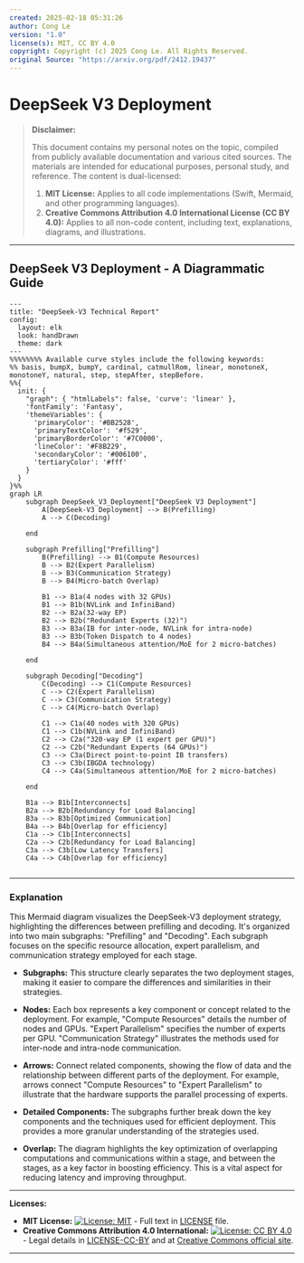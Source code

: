 ```yaml
---
created: 2025-02-18 05:31:26
author: Cong Le
version: "1.0"
license(s): MIT, CC BY 4.0
copyright: Copyright (c) 2025 Cong Le. All Rights Reserved.
original Source: "https://arxiv.org/pdf/2412.19437"
---
```



# DeepSeek V3 Deployment
> **Disclaimer:**
>
> This document contains my personal notes on the topic,
> compiled from publicly available documentation and various cited sources.
> The materials are intended for educational purposes, personal study, and reference.
> The content is dual-licensed:
> 1. **MIT License:** Applies to all code implementations (Swift, Mermaid, and other programming languages).
> 2. **Creative Commons Attribution 4.0 International License (CC BY 4.0):** Applies to all non-code content, including text, explanations, diagrams, and illustrations.
---


## DeepSeek V3 Deployment - A Diagrammatic Guide



```mermaid
---
title: "DeepSeek-V3 Technical Report"
config:
  layout: elk
  look: handDrawn
  theme: dark
---
%%%%%%%% Available curve styles include the following keywords:
%% basis, bumpX, bumpY, cardinal, catmullRom, linear, monotoneX, monotoneY, natural, step, stepAfter, stepBefore.
%%{
  init: {
    "graph": { "htmlLabels": false, 'curve': 'linear' },
    'fontFamily': 'Fantasy',
    'themeVariables': {
      'primaryColor': '#BB2528',
      'primaryTextColor': '#f529',
      'primaryBorderColor': '#7C0000',
      'lineColor': '#F8B229',
      'secondaryColor': '#006100',
      'tertiaryColor': '#fff'
    }
  }
}%%
graph LR
    subgraph DeepSeek_V3_Deployment["DeepSeek V3 Deployment"]
        A[DeepSeek-V3 Deployment] --> B(Prefilling)
        A --> C(Decoding)

    end
    
    subgraph Prefilling["Prefilling"]
        B(Prefilling) --> B1(Compute Resources)
        B --> B2(Expert Parallelism)
        B --> B3(Communication Strategy)
        B --> B4(Micro-batch Overlap)
        
        B1 --> B1a(4 nodes with 32 GPUs)
        B1 --> B1b(NVLink and InfiniBand)
        B2 --> B2a(32-way EP)
        B2 --> B2b("Redundant Experts (32)")
        B3 --> B3a(IB for inter-node, NVLink for intra-node)
        B3 --> B3b(Token Dispatch to 4 nodes)
        B4 --> B4a(Simultaneous attention/MoE for 2 micro-batches)
        
    end
    
    subgraph Decoding["Decoding"]
        C(Decoding) --> C1(Compute Resources)
        C --> C2(Expert Parallelism)
        C --> C3(Communication Strategy)
        C --> C4(Micro-batch Overlap)
        
        C1 --> C1a(40 nodes with 320 GPUs)
        C1 --> C1b(NVLink and InfiniBand)
        C2 --> C2a("320-way EP (1 expert per GPU)")
        C2 --> C2b("Redundant Experts (64 GPUs)")
        C3 --> C3a(Direct point-to-point IB transfers)
        C3 --> C3b(IBGDA technology)
        C4 --> C4a(Simultaneous attention/MoE for 2 micro-batches)
        
    end

    B1a --> B1b[Interconnects]
    B2a --> B2b[Redundancy for Load Balancing]
    B3a --> B3b[Optimized Communication]
    B4a --> B4b[Overlap for efficiency]
    C1a --> C1b[Interconnects]
    C2a --> C2b[Redundancy for Load Balancing]
    C3a --> C3b[Low Latency Transfers]
    C4a --> C4b[Overlap for efficiency]
    
```

---


### Explanation

This Mermaid diagram visualizes the DeepSeek-V3 deployment strategy, highlighting the differences between prefilling and decoding.  It's organized into two main subgraphs: "Prefilling" and "Decoding". Each subgraph focuses on the specific resource allocation, expert parallelism, and communication strategy employed for each stage.

* **Subgraphs:** This structure clearly separates the two deployment stages, making it easier to compare the differences and similarities in their strategies.

* **Nodes:** Each box represents a key component or concept related to the deployment. For example, "Compute Resources" details the number of nodes and GPUs.  "Expert Parallelism" specifies the number of experts per GPU. "Communication Strategy" illustrates the methods used for inter-node and intra-node communication.

* **Arrows:** Connect related components, showing the flow of data and the relationship between different parts of the deployment. For example, arrows connect "Compute Resources" to "Expert Parallelism" to illustrate that the hardware supports the parallel processing of experts.

* **Detailed Components:**  The subgraphs further break down the key components and the techniques used for efficient deployment. This provides a more granular understanding of the strategies used.

* **Overlap:**  The diagram highlights the key optimization of overlapping computations and communications within a stage, and between the stages, as a key factor in boosting efficiency. This is a vital aspect for reducing latency and improving throughput.




---
**Licenses:**

- **MIT License:**  [![License: MIT](https://img.shields.io/badge/License-MIT-yellow.svg)](LICENSE) - Full text in [LICENSE](LICENSE) file.
- **Creative Commons Attribution 4.0 International:** [![License: CC BY 4.0](https://licensebuttons.net/l/by/4.0/88x31.png)](LICENSE-CC-BY) - Legal details in [LICENSE-CC-BY](LICENSE-CC-BY) and at [Creative Commons official site](http://creativecommons.org/licenses/by/4.0/).

---